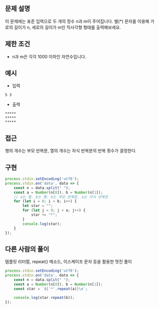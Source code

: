 ## 문제 설명

이 문제에는 표준 입력으로 두 개의 정수 n과 m이 주어집니다.
별(*) 문자를 이용해 가로의 길이가 n, 세로의 길이가 m인 직사각형 형태를 출력해보세요.

## 제한 조건

- n과 m은 각각 1000 이하인 자연수입니다.

## 예시

- 입력
```
5 3
```
- 출력
```
*****
*****
*****
```

## 접근

행의 개수는 부모 반복문, 열의 개수는 자식 반복문의 반복 횟수가 결정한다.

## 구현

```js
process.stdin.setEncoding('utf8');
process.stdin.on('data', data => {
    const n = data.split(" ");
    const a = Number(n[0]), b = Number(n[1]);
    // a는 열. b는 행. b는 부모 반복문, a는 자식 반복문
    for (let i = 0; i < b; i++) {
        let star = "";
        for (let j = 0; j < a; j++) {
            star += "*";
        }
        console.log(star);
    }
});
```

## 다른 사람의 풀이

템플릿 리터럴, repeat() 메소드, 이스케이프 문자 등을 활용한 멋진 풀이

```js
process.stdin.setEncoding('utf8');
process.stdin.on('data', data => {
    const n = data.split(" ");
    const a = Number(n[0]), b = Number(n[1]);
    const star = `${'*'.repeat(a)}\n`;

    console.log(star.repeat(b));
});
```